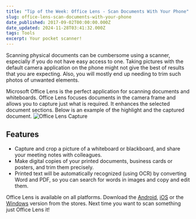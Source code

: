 ```yaml
---
title: "Tip of the Week: Office Lens - Scan Documents With Your Phone"
slug: office-lens-scan-documents-with-your-phone
date_published: 2017-09-02T00:00:00.000Z
date_updated: 2024-11-28T03:41:32.000Z
tags: Tools
excerpt: Your pocket scanner!
---
```


Scanning physical documents can be cumbersome using a scanner, especially if you do not have easy access to one. Taking pictures with the default camera application on the phone might not give the best of results that you are expecting. Also, you will mostly end up needing to trim such photos of unwanted elements.

Microsoft Office Lens is the perfect application for scanning documents and whiteboards. Office Lens focuses documents in the camera frame and allows you to capture just what is required. It enhances the selected document sections. Below is an example of the highlight and the captured document.
![Office Lens Capture](__GHOST_URL__/content/images/office_lens.png)
## **Features**

- Capture and crop a picture of a whiteboard or blackboard, and share your meeting notes with colleagues.
- Make digital copies of your printed documents, business cards or posters, and trim them precisely.
- Printed text will be automatically recognized (using OCR) by converting Word and PDF, so you can search for words in images and copy and edit them.

Office Lens is available on all platforms. Download the [Android](https://play.google.com/store/apps/details?id=com.microsoft.office.officelens&amp;hl=en), [iOS](https://itunes.apple.com/au/app/office-lens/id975925059?mt=8) or the [Windows](https://www.microsoft.com/en-au/store/p/office-lens/9wzdncrfj3t8) version from the stores. Next time you want to scan something just Office Lens it!
